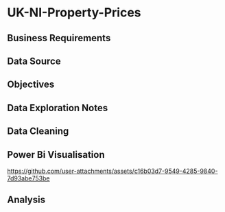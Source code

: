 # UK-NI-Property-Prices

## Business Requirements

## Data Source

## Objectives

## Data Exploration Notes

## Data Cleaning

## Power Bi Visualisation



https://github.com/user-attachments/assets/c16b03d7-9549-4285-9840-7d93abe753be



## Analysis
